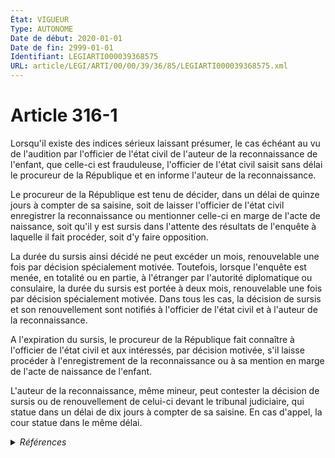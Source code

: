 ```yaml
---
État: VIGUEUR
Type: AUTONOME
Date de début: 2020-01-01
Date de fin: 2999-01-01
Identifiant: LEGIARTI000039368575
URL: article/LEGI/ARTI/00/00/39/36/85/LEGIARTI000039368575.xml
---
```


<h1>Article 316-1</h1>

Lorsqu'il existe des indices sérieux laissant présumer, le cas échéant au vu de
l'audition par l'officier de l'état civil de l'auteur de la reconnaissance de
l'enfant, que celle-ci est frauduleuse, l'officier de l'état civil saisit sans
délai le procureur de la République et en informe l'auteur de la
reconnaissance.<br />

Le procureur de la République est tenu de décider, dans un délai de quinze jours
à compter de sa saisine, soit de laisser l'officier de l'état civil enregistrer
la reconnaissance ou mentionner celle-ci en marge de l'acte de naissance, soit
qu'il y est sursis dans l'attente des résultats de l'enquête à laquelle il fait
procéder, soit d'y faire opposition.<br />

La durée du sursis ainsi décidé ne peut excéder un mois, renouvelable une fois
par décision spécialement motivée. Toutefois, lorsque l'enquête est menée, en
totalité ou en partie, à l'étranger par l'autorité diplomatique ou consulaire,
la durée du sursis est portée à deux mois, renouvelable une fois par décision
spécialement motivée. Dans tous les cas, la décision de sursis et son
renouvellement sont notifiés à l'officier de l'état civil et à l'auteur de la
reconnaissance.<br />

A l'expiration du sursis, le procureur de la République fait connaître à
l'officier de l'état civil et aux intéressés, par décision motivée, s'il laisse
procéder à l'enregistrement de la reconnaissance ou à sa mention en marge de
l'acte de naissance de l'enfant.<br />

L'auteur de la reconnaissance, même mineur, peut contester la décision de sursis
ou de renouvellement de celui-ci devant le tribunal judiciaire, qui statue dans
un délai de dix jours à compter de sa saisine. En cas d'appel, la cour statue
dans le même délai.


<details>
  <summary><em>Références</em></summary>

  <h2>Articles faisant référence à l'article</h2>
  
  <ul>
    <li>
      <a href="https://legal.tricoteuses.fr//redirection/LEGIARTI000039110945?vers=git&vers=legifrance">Ordonnance n° 2019-964 du 18 septembre 2019 prise en application de la loi n° 2019-222 du 23 mars 2019 de programmation 2018-2022 et de réforme pour la justice - article 35 PARTIELLEMENT_MODIF VIGUEUR_DIFF, en vigueur depuis le 2020-01-01</a> MODIFICATION cible
    </li>
  </ul>
  
  <h2>Références faites par l'article</h2>
  
  <ul>
    <li>
      2019-09-18 MODIFICATION source <a href="https://legal.tricoteuses.fr//redirection/LEGIARTI000039110945?vers=git&vers=legifrance">Ordonnance n° 2019-964 du 18 septembre 2019 prise en application de la loi n° 2019-222 du 23 mars 2019 de programmation 2018-2022 et de réforme pour la justice - article 35 PARTIELLEMENT_MODIF VIGUEUR_DIFF, en vigueur depuis le 2020-01-01</a>
    </li>
  </ul>
</details>
